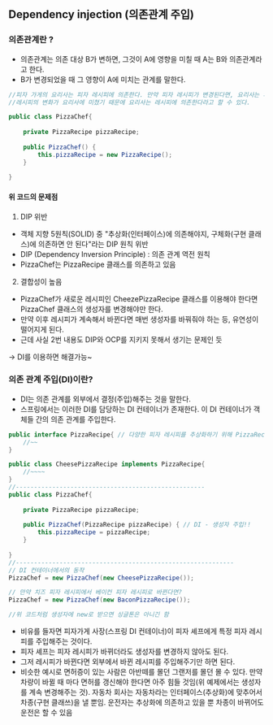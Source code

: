 ## Dependency injection (의존관계 주입)


### 의존관계란 ?
* 의존관계는 의존 대상 B가 변하면, 그것이 A에 영향을 미칠 때 A는 B와 의존관계라고 한다.
* B가 변경되었을 때 그 영향이 A에 미치는 관계를 말한다. 
```JAVA
//피자 가게의 요리사는 피자 레시피에 의존한다. 만약 피자 레시피가 변경된다면, 요리사는 피자를 새로운 방법으로 만들게 된다. 
//레시피의 변화가 요리사에 미쳤기 때문에 요리사는 레시피에 의존한다라고 할 수 있다.

public class PizzaChef{
	
	private PizzaRecipe pizzaRecipe;
	
	public PizzaChef() {
		this.pizzaRecipe = new PizzaRecipe();
	}
	
}
```
#### 위 코드의 문제점
1. DIP 위반
* 객체 지향 5원칙(SOLID) 중 "추상화(인터페이스)에 의존해야지, 구체화(구현 클래스)에 의존하면 안 된다"라는 DIP 원칙 위반 
* DIP (Dependency Inversion Principle) : 의존 관계 역전 원칙 
* PizzaChef는 PizzaRecipe 클래스를 의존하고 있음
2. 결합성이 높음
* PizzaChef가 새로운 레시피인 CheezePizzaRecipe 클래스를 이용해야 한다면 PizzaChef 클래스의 생성자를 변경해야만 한다.
* 만약 이후 레시피가 계속해서 바뀐다면 매번 생성자를 바꿔줘야 하는 등, 유연성이 떨어지게 된다.
* 근데 사실 2번 내용도 DIP와 OCP를 지키지 못해서 생기는 문제인 듯

&rarr; DI를 이용하면 해결가능~

### 의존 관계 주입(DI)이란?

* DI는 의존 관계를 외부에서 결정(주입)해주는 것을 말한다. 
* 스프링에서는 이러한 DI를 담당하는 DI 컨테이너가 존재한다. 이 DI 컨테이너가 객체들 간의 의존 관계를 주입한다.

```JAVA
public interface PizzaRecipe{ // 다양한 피자 레시피를 추상화하기 위해 PizzaRecipe를 interface를 만들자
	//~~
}

public class CheesePizzaRecipe implements PizzaRecipe{
	//~~~~
}
//----------------------------------------------------
public class PizzaChef{
	
	private PizzaRecipe pizzaRecipe;
	
	public PizzaChef(PizzaRecipe pizzaRecipe) { // DI - 생성자 주입!!
		this.pizzaRecipe = pizzaRecipe;
	}
	
}
//------------------------------------------------------------
// DI 컨테이너에서의 동작
PizzaChef = new PizzaChef(new CheesePizzaRecipe()); 

// 만약 치즈 피자 레시피에서 베이컨 피자 레시피로 바뀐다면?
PizzaChef = new PizzaChef(new BaconPizzaRecipe());

//위 코드처럼 생성자에 new로 받으면 싱글톤은 아니긴 함
```
* 비유를 들자면 피자가게 사장(스프링 DI 컨테이너)이 피자 셰프에게 특정 피자 레시피를 주입해주는 것이다. 
*  피자 셰프는 피자 레시피가 바뀌더라도 생성자를 변경하지 않아도 된다. 
* 그저 레시피가 바뀐다면 외부에서 바뀐 레시피를 주입해주기만 하면 된다.
* 비슷한 예시로 면허증이 있는 사람은 아반떼를 몰던 그랜저를 몰던 몰 수 있다. 만약 차량이 바뀔 때 마다 면허를 갱신해야 한다면 아주 힘들 것임(위 예제에서는 생성자를 계속 변경해주는 것). 자동차 회사는 자동차라는 인터페이스(추상화)에 맞추어서 차종(구현 클래쓰)을 낼 뿐임. 운전자는 추상화에 의존하고 있을 뿐 차종이 바뀌어도 운전은 할 수 있음


